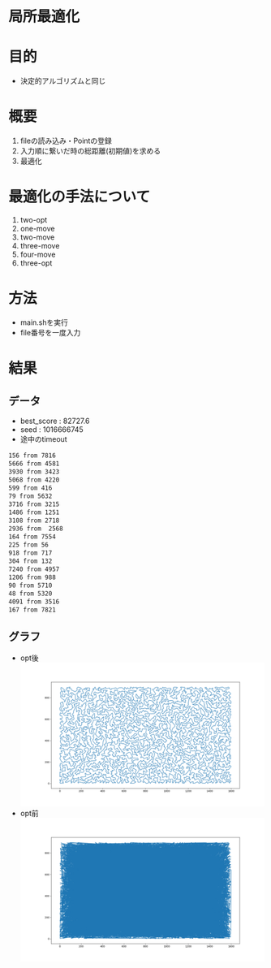 局所最適化
=

# 目的
* 決定的アルゴリズムと同じ

# 概要
1. fileの読み込み・Pointの登録
2. 入力順に繋いだ時の総距離(初期値)を求める
3. 最適化

# 最適化の手法について
1. two-opt
2. one-move
3. two-move
4. three-move
5. four-move
6. three-opt

# 方法
* main.shを実行
* file番号を一度入力
# 結果
## データ
* best_score : 82727.6
* seed : 1016666745
* 途中のtimeout
```
156 from 7816
5666 from 4581
3930 from 3423
5068 from 4220
599 from 416
79 from 5632
3716 from 3215
1486 from 1251
3108 from 2718
2936 from  2568
164 from 7554
225 from 56
918 from 717
304 from 132
7240 from 4957
1206 from 988
90 from 5710
48 from 5320
4091 from 3516
167 from 7821
```
## グラフ
* opt後
![](best_score.png)
* opt前
![](bestscore_init.png)

